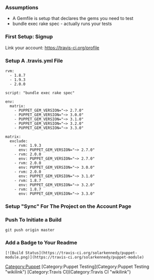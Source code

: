 ### Assumptions

-   A Gemfile is setup that declares the gems you need to test
-   bundle exec rake spec - actually runs your tests

### First Setup: Signup

Link your <GitHub> account: <https://travis-ci.org/profile>

### Setup A .travis.yml File

    rvm:
      - 1.8.7
      - 1.9.3
      - 2.0.0

    script: "bundle exec rake spec"

    env:
      matrix:
        - PUPPET_GEM_VERSION="~> 2.7.0"
        - PUPPET_GEM_VERSION="~> 3.0.0"
        - PUPPET_GEM_VERSION="~> 3.1.0"
        - PUPPET_GEM_VERSION="~> 3.2.0"
        - PUPPET_GEM_VERSION="~> 3.3.0"

    matrix:
      exclude:
        - rvm: 1.9.3
          env: PUPPET_GEM_VERSION="~> 2.7.0"
        - rvm: 2.0.0
          env: PUPPET_GEM_VERSION="~> 2.7.0"
        - rvm: 2.0.0
          env: PUPPET_GEM_VERSION="~> 3.0.0"
        - rvm: 2.0.0
          env: PUPPET_GEM_VERSION="~> 3.1.0"
        - rvm: 1.8.7
          env: PUPPET_GEM_VERSION="~> 3.2.0"
        - rvm: 1.8.7
          env: PUPPET_GEM_VERSION="~> 3.3.0"

### Setup "Sync" For The Project on the Account Page

### Push To Initiate a Build

`git push origin master`

### Add a Badge to Your Readme

`[![Build Status](https://travis-ci.org/solarkennedy/puppet-module.png)](https://travis-ci.org/solarkennedy/puppet-module)`

<Category:Puppet> [Category:Puppet
Testing](Category:Puppet Testing "wikilink") [Category:Travis
CI](Category:Travis CI "wikilink")
